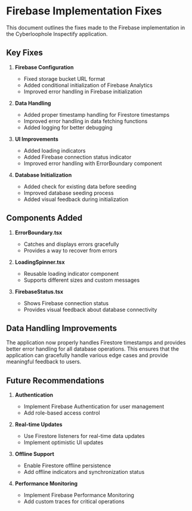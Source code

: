 # Firebase Implementation Fixes

This document outlines the fixes made to the Firebase implementation in the Cyberloophole Inspectify application.

## Key Fixes

1. **Firebase Configuration**
   - Fixed storage bucket URL format
   - Added conditional initialization of Firebase Analytics
   - Improved error handling in Firebase initialization

2. **Data Handling**
   - Added proper timestamp handling for Firestore timestamps
   - Improved error handling in data fetching functions
   - Added logging for better debugging

3. **UI Improvements**
   - Added loading indicators
   - Added Firebase connection status indicator
   - Improved error handling with ErrorBoundary component

4. **Database Initialization**
   - Added check for existing data before seeding
   - Improved database seeding process
   - Added visual feedback during initialization

## Components Added

1. **ErrorBoundary.tsx**
   - Catches and displays errors gracefully
   - Provides a way to recover from errors

2. **LoadingSpinner.tsx**
   - Reusable loading indicator component
   - Supports different sizes and custom messages

3. **FirebaseStatus.tsx**
   - Shows Firebase connection status
   - Provides visual feedback about database connectivity

## Data Handling Improvements

The application now properly handles Firestore timestamps and provides better error handling for all database operations. This ensures that the application can gracefully handle various edge cases and provide meaningful feedback to users.

## Future Recommendations

1. **Authentication**
   - Implement Firebase Authentication for user management
   - Add role-based access control

2. **Real-time Updates**
   - Use Firestore listeners for real-time data updates
   - Implement optimistic UI updates

3. **Offline Support**
   - Enable Firestore offline persistence
   - Add offline indicators and synchronization status

4. **Performance Monitoring**
   - Implement Firebase Performance Monitoring
   - Add custom traces for critical operations